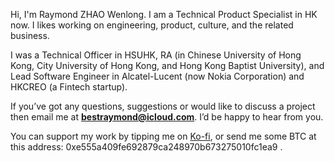 Hi, I'm Raymond ZHAO Wenlong. I am a Technical Product Specialist in HK now. 
I likes working on engineering, product, culture, and the related business.


I was a Technical Officer in HSUHK, RA (in Chinese University of Hong Kong, City University of Hong Kong, and Hong Kong Baptist University), and Lead Software Engineer in Alcatel-Lucent (now Nokia Corporation) and HKCREO (a Fintech startup).


If you’ve got any questions, suggestions or would like to discuss a project then email me at **bestraymond@icloud.com**. I’d be happy to hear from you. 

You can support my work by tipping me on [Ko-fi](https://ko-fi.com/muyun), or send me some BTC at this address: 0xe555a409fe692879ca248970b673275010fc1ea9 .
